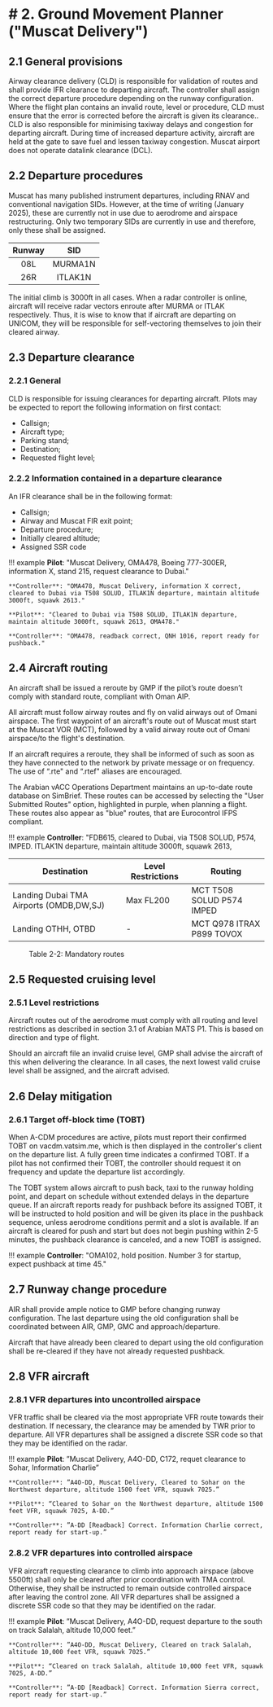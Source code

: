 #  # 2. Ground Movement Planner ("Muscat Delivery")
## 2.1 General provisions
Airway clearance delivery (CLD) is responsible for validation of routes and shall provide IFR clearance to departing aircraft. The controller shall assign the correct departure procedure depending on the runway configuration. 
Where the flight plan contains an invalid route, level or procedure, CLD must ensure that the error is corrected before the aircraft is given its clearance..
CLD is also responsible for minimising taxiway delays and congestion for departing aircraft. During time of increased departure activity, aircraft are held at the gate to save fuel and lessen taxiway congestion.
Muscat airport does not operate datalink clearance (DCL).

## 2.2 Departure procedures
Muscat has many published instrument departures, including RNAV and conventional navigation SIDs. However, at the time of writing (January 2025), these are currently not in use due to aerodrome and airspace restructuring. Only two temporary SIDs are currently in use and therefore, only these shall be assigned.

| Runway | SID     |
|:------:|:-------:|
| 08L    | MURMA1N |
| 26R    | ITLAK1N |

The initial climb is 3000ft in all cases. When a radar controller is online, aircraft will receive radar vectors enroute after MURMA or ITLAK respectively. Thus, it is wise to know that if aircraft are departing on UNICOM, they will be responsible for self-vectoring themselves to join their cleared airway. 

## 2.3 Departure clearance
### 2.2.1 General
CLD is responsible for issuing clearances for departing aircraft. Pilots may be expected to report the following information on first contact:
- Callsign;
- Aircraft type;
- Parking stand;
- Destination;
- Requested flight level;

### 2.2.2 Information contained in a departure clearance
An IFR clearance shall be in the following format:
- Callsign;
- Airway and Muscat FIR exit point;
- Departure procedure;
- Initially cleared altitude;
- Assigned SSR code

!!! example
    **Pilot**: "Muscat Delivery, OMA478, Boeing 777-300ER, information X, stand 215, request clearance to Dubai."

    **Controller**: "OMA478, Muscat Delivery, information X correct, cleared to Dubai via T508 SOLUD, ITLAK1N departure, maintain altitude 3000ft, squawk 2613."

    **Pilot**: "Cleared to Dubai via T508 SOLUD, ITLAK1N departure, maintain altitude 3000ft, squawk 2613, OMA478."
    
    **Controller**: "OMA478, readback correct, QNH 1016, report ready for pushback."

## 2.4 Aircraft routing
An aircraft shall be issued a reroute by GMP if the pilot’s route doesn’t comply with standard route, compliant with Oman AIP.

All aircraft must follow airway routes and fly on valid airways out of Omani airspace. The first waypoint of an aircraft's route out of Muscat must start at the Muscat VOR (MCT), followed by a valid airway route out of Omani airspace/to the flight's destination. 

If an aircraft requires a reroute, they shall be informed of such as soon as they have connected to the network by private message or on frequency. The use of “.rte" and “.rtef" aliases are encouraged.

The Arabian vACC Operations Department maintains an up-to-date route database on SimBrief. These routes can be accessed by selecting the "User Submitted Routes" option, highlighted in purple, when planning a flight. These routes also appear as "blue" routes, that are Eurocontrol IFPS compliant. 


!!! example
    **Controller**: "FDB615, cleared to Dubai, via T508 SOLUD, P574, IMPED. ITLAK1N departure, maintain altitude 3000ft, squawk 2613,

<table><thead>
  <tr>
    <th>Destination</th>
    <th>Level Restrictions</th>
    <th>Routing</th>
  </tr></thead>
<tbody>
  <tr>
    <td>Landing Dubai TMA Airports (OMDB,DW,SJ)</td>
    <td>Max FL200</td>
    <td>MCT T508 SOLUD P574 IMPED</td>
  </tr>
    <tr>
    <td>Landing OTHH, OTBD</td>
    <td>-</td>
    <td>MCT Q978 ITRAX P899 TOVOX</td>
  </tr>
</tbody></table>
<figure markdown>
  <figcaption>Table 2-2: Mandatory routes</figcaption>
</figure>

## 2.5 Requested cruising level
### 2.5.1 Level restrictions
Aircraft routes out of the aerodrome must comply with all routing and level restrictions as described in section 3.1 of Arabian MATS P1. This is based on direction and type of flight.

Should an aircraft file an invalid cruise level, GMP shall advise the aircraft of this when delivering the clearance. In all cases, the next lowest valid cruise level shall be assigned, and the aircraft advised.
## 2.6 Delay mitigation
### 2.6.1 Target off-block time (TOBT)
When A-CDM procedures are active, pilots must report their confirmed TOBT on vacdm.vatsim.me, which is then displayed in the controller's client on the departure list. A fully green time indicates a confirmed TOBT. If a pilot has not confirmed their TOBT, the controller should request it on frequency and update the departure list accordingly.

The TOBT system allows aircraft to push back, taxi to the runway holding point, and depart on schedule without extended delays in the departure queue. If an aircraft reports ready for pushback before its assigned TOBT, it will be instructed to hold position and will be given its place in the pushback sequence, unless aerodrome conditions permit and a slot is available. If an aircraft is cleared for push and start but does not begin pushing within 2-5 minutes, the pushback clearance is canceled, and a new TOBT is assigned.

!!! example
    **Controller**: "OMA102, hold position. Number 3 for startup, expect pushback at time 45."

## 2.7 Runway change procedure
AIR shall provide ample notice to GMP before changing runway configuration. The last departure using the old configuration shall be coordinated between AIR, GMP, GMC and approach/departure.

Aircraft that have already been cleared to depart using the old configuration shall be re-cleared if they have not already requested pushback.

## 2.8 VFR aircraft


### 2.8.1 VFR departures into uncontrolled airspace
VFR traffic shall be cleared via the most appropriate VFR route towards their destination. If
necessary, the clearance may be amended by TWR prior to departure.
All VFR departures shall be assigned a discrete SSR code so that they may be identified on the radar.

!!! example 
    **Pilot**: ”Muscat Delivery, A4O-DD, C172, requet clearance to Sohar, Information Charlie”
    
    **Controller**: ”A4O-DD, Muscat Delivery, Cleared to Sohar on the Northwest departure, altitude 1500 feet VFR, squawk 7025.”

    **Pilot**: “Cleared to Sohar on the Northwest departure, altitude 1500 feet VFR, squawk 7025, A-DD.”
    
    **Controller**: ”A-DD [Readback] Correct. Information Charlie correct, report ready for start-up.”
    
### 2.8.2 VFR departures into controlled airspace
VFR aircraft requesting clearance to climb into approach airspace (above 5500ft) shall only be
cleared after prior coordination with TMA control. Otherwise, they shall be instructed to remain
outside controlled airspace after leaving the control zone.
All VFR departures shall be assigned a discrete SSR code so that they may be identified on the radar.

!!! example 
    **Pilot**: ”Muscat Delivery, A4O-DD, request departure to the south on track Salalah, altitude 10,000 feet.”
    
    **Controller**: ”A4O-DD, Muscat Delivery, Cleared on track Salalah, altitude 10,000 feet VFR, squawk 7025.”

    **Pilot**: “Cleared on track Salalah, altitude 10,000 feet VFR, squawk 7025, A-DD.”
    
    **Controller**: ”A-DD [Readback] Correct. Information Sierra correct, report ready for start-up.”








